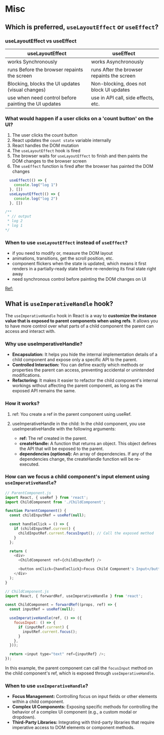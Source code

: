 # Misc

## Which is preferred, `useLayoutEffect` or `useEffect`?

###  useLayoutEffect vs useEffect

| useLayoutEffect                                      |  useEffect                                  |
| ----------------------------------                   | -------------                               |
| works Synchronously                                  | works Asynchronously                        |
| runs Before the browser repaints the screen          | runs After the browser repaints the screen  |
| Blocking, blocks the UI updates (visual changes)     | Non-blocking, does not block UI updates     |
| use when need control before painting the UI updates | use in API call, side effects, etc.         |

### What would happen if a user clicks on a 'count button' on the UI?

1. The user clicks the count button
2. React updates the `count state` variable internally
3. React handles the DOM mutation
4. The `useLayoutEffect` hook is fired
5. The browser waits for `useLayoutEffect` to finish and then paints the DOM changes to the browser screen
6. The `useEffect` function is fired after the browser has painted the DOM changes


```js
  useEffect(() => {
    console.log("log 1")
  }, [])
  useLayoutEffect(() => {
    console.log("log 2")
  }, [])

/** 
 * // output
 * log 2
 * log 1
*/

```

### When to use `useLayoutEffect` instead of `useEffect`?

- if you need to modify or, measure the DOM layout
- animations, transitions, get the scroll position, etc.
- component flickers when the state is updated, which means it first renders in a partially-ready state before re-rendering its final state right away
- need synchronous control before painting the DOM changes on UI

[Ref:](https://kentcdodds.com/blog/useeffect-vs-uselayouteffect)

## What is `useImperativeHandle` hook?

The `useImperativeHandle` hook in React is a way to **customize the instance value that is exposed to parent components when using refs**. It allows you to have more control over what parts of a child component the parent can access and interact with.

### Why use useImperativeHandle?

- **Encapsulation:** It helps you hide the internal implementation details of a child component and expose only a specific API to the parent.
- **Controlled Interaction:** You can define exactly which methods or properties the parent can access, preventing accidental or unintended modifications.
- **Refactoring:** It makes it easier to refactor the child component's internal workings without affecting the parent component, as long as the exposed API remains the same.

### How it works?

1. ref: You create a ref in the parent component using useRef.

2. useImperativeHandle in the child: In the child component, you use useImperativeHandle with the following arguments:
    - **ref:** The ref created in the parent.
    - **createHandle:** A function that returns an object. This object defines the API that will be exposed to the parent.
    - **dependencies (optional):** An array of dependencies. If any of the dependencies change, the createHandle function will be re-executed.

### How can we focus a child component's input element using `useImperativeHandle`?

```js
// ParentComponent.js
import React, { useRef } from 'react';
import ChildComponent from './ChildComponent';

function ParentComponent() {
  const childInputRef = useRef(null);

  const handleClick = () => {
    if (childInputRef.current) {
      childInputRef.current.focusInput(); // Call the exposed method
    }
  };

  return (
    <div>
      <ChildComponent ref={childInputRef} />

      <button onClick={handleClick}>Focus Child Component's Input</button>
    </div>
  );
}

// ChildComponent.js
import React, { forwardRef, useImperativeHandle } from 'react';

const ChildComponent = forwardRef((props, ref) => {
  const inputRef = useRef(null);

  useImperativeHandle(ref, () => ({
    focusInput: () => {
      if (inputRef.current) {
        inputRef.current.focus();
      }
    },
  }));

  return <input type="text" ref={inputRef} />;
});
```

In this example, the parent component can call the `focusInput` method on the child component's ref, which is exposed through `useImperativeHandle`.

### When to use `useImperativeHandle`?

- **Focus Management:** Controlling focus on input fields or other elements within a child component.
- **Complex UI Components:** Exposing specific methods for controlling the behavior of a complex UI component (e.g., a custom modal or dropdown).
- **Third-Party Libraries:** Integrating with third-party libraries that require imperative access to DOM elements or component methods.